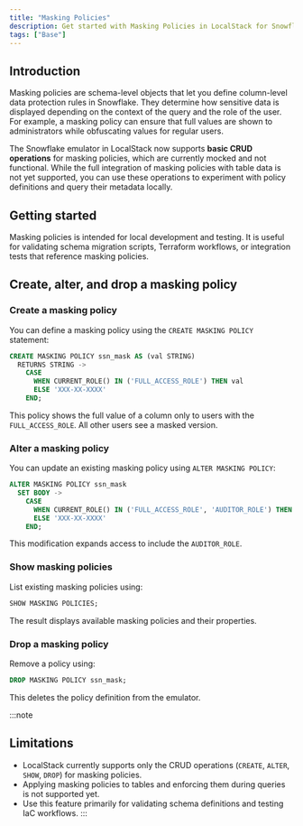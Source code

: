 ```yaml
---
title: "Masking Policies"
description: Get started with Masking Policies in LocalStack for Snowflake
tags: ["Base"]
---
```


## Introduction

Masking policies are schema-level objects that let you define column-level data protection rules in Snowflake. They determine how sensitive data is displayed depending on the context of the query and the role of the user. For example, a masking policy can ensure that full values are shown to administrators while obfuscating values for regular users.

The Snowflake emulator in LocalStack now supports **basic CRUD operations** for masking policies, which are currently mocked and not functional. While the full integration of masking policies with table data is not yet supported, you can use these operations to experiment with policy definitions and query their metadata locally.

## Getting started

Masking policies is intended for local development and testing. It is useful for validating schema migration scripts, Terraform workflows, or integration tests that reference masking policies.

## Create, alter, and drop a masking policy

### Create a masking policy
You can define a masking policy using the `CREATE MASKING POLICY` statement:

```sql
CREATE MASKING POLICY ssn_mask AS (val STRING) 
  RETURNS STRING ->
    CASE
      WHEN CURRENT_ROLE() IN ('FULL_ACCESS_ROLE') THEN val
      ELSE 'XXX-XX-XXXX'
    END;
```

This policy shows the full value of a column only to users with the `FULL_ACCESS_ROLE`. All other users see a masked version.

### Alter a masking policy

You can update an existing masking policy using `ALTER MASKING POLICY`:

```sql
ALTER MASKING POLICY ssn_mask 
  SET BODY ->
    CASE
      WHEN CURRENT_ROLE() IN ('FULL_ACCESS_ROLE', 'AUDITOR_ROLE') THEN val
      ELSE 'XXX-XX-XXXX'
    END;
```

This modification expands access to include the `AUDITOR_ROLE`.

### Show masking policies

List existing masking policies using:

```sql
SHOW MASKING POLICIES;
```

The result displays available masking policies and their properties.

### Drop a masking policy

Remove a policy using:

```sql
DROP MASKING POLICY ssn_mask;
```

This deletes the policy definition from the emulator.

:::note
## Limitations

- LocalStack currently supports only the CRUD operations (`CREATE`, `ALTER`, `SHOW`, `DROP`) for masking policies.
- Applying masking policies to tables and enforcing them during queries is not supported yet.
- Use this feature primarily for validating schema definitions and testing IaC workflows.
:::